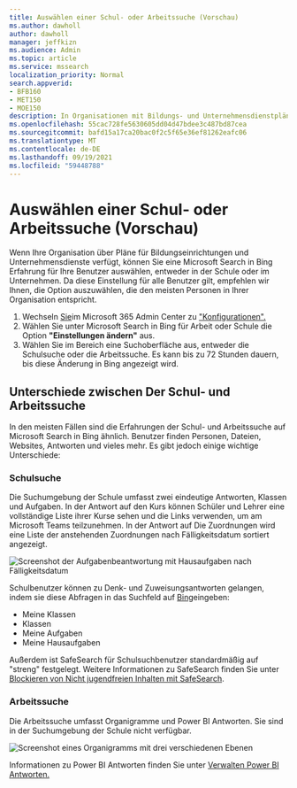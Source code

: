 ```yaml
---
title: Auswählen einer Schul- oder Arbeitssuche (Vorschau)
ms.author: dawholl
author: dawholl
manager: jeffkizn
ms.audience: Admin
ms.topic: article
ms.service: mssearch
localization_priority: Normal
search.appverid:
- BFB160
- MET150
- MOE150
description: In Organisationen mit Bildungs- und Unternehmensdienstplänen können Administratoren die Suchumgebung auswählen, entweder in der Schule oder in der Arbeit, die ihren Benutzern angezeigt wird, wenn sie nach Bing suchen.
ms.openlocfilehash: 55cac728fe5630605dd04d47bdee3c487bd87cea
ms.sourcegitcommit: bafd15a17ca20bac0f2c5f65e36ef81262eafc06
ms.translationtype: MT
ms.contentlocale: de-DE
ms.lasthandoff: 09/19/2021
ms.locfileid: "59448788"
---
```

# <a name="select-a-school-or-work-search-experience-preview"></a>Auswählen einer Schul- oder Arbeitssuche (Vorschau)

Wenn Ihre Organisation über Pläne für Bildungseinrichtungen und Unternehmensdienste verfügt, können Sie eine Microsoft Search in Bing Erfahrung für Ihre Benutzer auswählen, entweder in der Schule oder im Unternehmen. Da diese Einstellung für alle Benutzer gilt, empfehlen wir Ihnen, die Option auszuwählen, die den meisten Personen in Ihrer Organisation entspricht.

1. Wechseln [Sie](https://admin.microsoft.com)im Microsoft 365 Admin Center zu ["Konfigurationen".](https://admin.microsoft.com/Adminportal/Home#/MicrosoftSearch/configurations)
1. Wählen Sie unter Microsoft Search in Bing für Arbeit oder Schule die Option **"Einstellungen ändern"** aus.
1. Wählen Sie im Bereich eine Suchoberfläche aus, entweder die Schulsuche oder die Arbeitssuche. Es kann bis zu 72 Stunden dauern, bis diese Änderung in Bing angezeigt wird.

## <a name="differences-between-school-and-work-search"></a>Unterschiede zwischen Der Schul- und Arbeitssuche

In den meisten Fällen sind die Erfahrungen der Schul- und Arbeitssuche auf Microsoft Search in Bing ähnlich. Benutzer finden Personen, Dateien, Websites, Antworten und vieles mehr. Es gibt jedoch einige wichtige Unterschiede:

### <a name="school-search"></a>Schulsuche

Die Suchumgebung der Schule umfasst zwei eindeutige Antworten, Klassen und Aufgaben. In der Antwort auf den Kurs können Schüler und Lehrer eine vollständige Liste ihrer Kurse sehen und die Links verwenden, um am Microsoft Teams teilzunehmen. In der Antwort auf Die Zuordnungen wird eine Liste der anstehenden Zuordnungen nach Fälligkeitsdatum sortiert angezeigt.

![Screenshot der Aufgabenbeantwortung mit Hausaufgaben nach Fälligkeitsdatum](media/work-school-search/school-assignment-answer.png)

Schulbenutzer können zu Denk- und Zuweisungsantworten gelangen, indem sie diese Abfragen in das Suchfeld auf [Bing](https://Bing.com)eingeben:

- Meine Klassen
- Klassen
- Meine Aufgaben
- Meine Hausaufgaben

Außerdem ist SafeSearch für Schulsuchbenutzer standardmäßig auf "streng" festgelegt. Weitere Informationen zu SafeSearch finden Sie unter [Blockieren von Nicht jugendfreien Inhalten mit SafeSearch](https://support.microsoft.com/topic/946059ed-992b-46a0-944a-28e8fb8f1814).

### <a name="work-search"></a>Arbeitssuche

Die Arbeitssuche umfasst Organigramme und Power BI Antworten. Sie sind in der Suchumgebung der Schule nicht verfügbar.

![Screenshot eines Organigramms mit drei verschiedenen Ebenen](media/work-school-search/organizational-chart.png)

Informationen zu Power BI Antworten finden Sie unter [Verwalten Power BI Antworten.](manage-powerbi.md)
